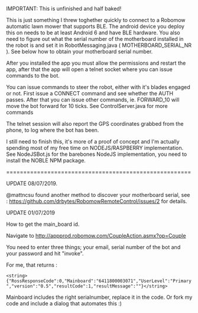 

IMPORTANT: This is unfinished and half baked!

This is just something I threw toghether quickly to connect to a Robomow automatic lawn mower that supports BLE.
The android device you deploy this on needs to be at least Android 6 and have BLE hardware.
You also need to figure out what the serial number of the motherboard installed in the robot is and set it in RobotMessaging.java ( MOTHERBOARD_SERIAL_NR ). See below how to obtain your motherboard serial number.

After you installed the app you must allow the permissions and restart the app, 
after that the app will open a telnet socket where you can issue commands to the bot.

You can issue commands to steer the robot, either with it's blades engaged or not.
First issue a CONNECT command and see whether the AUTH passes. After that you can issue other commands, ie. FORWARD_10 will move the bot forward for 10 ticks.
See ControlServer.java for more commands

The telnet session will also report the GPS coordinates grabbed from the phone, to log where the bot has been.

I still need to finish this, it's more of a proof of concept and I'm actually spending most of my free time on NODEJS/RASPBERRY implementation.
See NodeJSBot.js for the barebones NodeJS implementation, you need to install the NOBLE NPM package.

======================================================

UPDATE 08/07/2019.

@mattncsu  found another method to discover your motherboard serial, see : https://github.com/drbytes/RobomowRemoteControl/issues/2 for details.



UPDATE 01/07/2019

How to get the main_board id.

Navigate to http://appprod.robomow.com/CoupleAction.asmx?op=Couple

You need to enter three things; your email, serial number of the bot and your password and hit "invoke".

For me, that returns :

`<string>{"RossResponseCode":0,"Mainboard":"6411800003071","UserLevel":"Primary","version":"0.5","resultCode":1,"resultMessage":""}</string>`

Mainboard includes the right serialnumber, replace it in the code. Or fork my code and include a dialog that automates this :)

